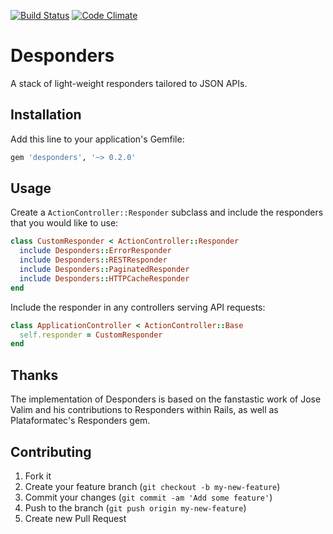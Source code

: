 [![Build Status](https://travis-ci.org/dscout/desponders.png?branch=master)](https://travis-ci.org/dscout/desponders)
[![Code Climate](https://codeclimate.com/github/dscout/desponders.png)](https://codeclimate.com/github/dscout/desponders)

# Desponders

A stack of light-weight responders tailored to JSON APIs.

## Installation

Add this line to your application's Gemfile:

```ruby
gem 'desponders', '~> 0.2.0'
```

## Usage

Create a `ActionController::Responder` subclass and include the responders that
you would like to use:

```ruby
class CustomResponder < ActionController::Responder
  include Desponders::ErrorResponder
  include Desponders::RESTResponder
  include Desponders::PaginatedResponder
  include Desponders::HTTPCacheResponder
end
```

Include the responder in any controllers serving API requests:

```ruby
class ApplicationController < ActionController::Base
  self.responder = CustomResponder
end
```

## Thanks

The implementation of Desponders is based on the fanstastic work of Jose Valim
and his contributions to Responders within Rails, as well as Plataformatec's
Responders gem.

## Contributing

1. Fork it
2. Create your feature branch (`git checkout -b my-new-feature`)
3. Commit your changes (`git commit -am 'Add some feature'`)
4. Push to the branch (`git push origin my-new-feature`)
5. Create new Pull Request
